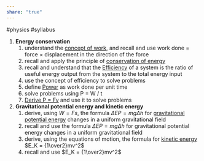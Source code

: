 ```yaml
---  
share: "true"  
---  
```

#physics #syllabus   
  
1. **Energy conservation**  
	1. understand the [concept of work](Work%20Done), and recall and use work done = force × displacement in the direction of the force  
	2. recall and apply the principle of [conservation of energy](Energy%20Conservation.md)  
	3. recall and understand that the [Efficiency](Efficiency.md) of a system is the ratio of useful energy output from the system to the total energy input  
	4. use the concept of efficiency to solve problems  
	5. define [Power](Power.md) as work done per unit time  
	6. solve problems using P = W / t  
	7. [Derive P = Fv](Derive%20P%20=%20Fv.md) and use it to solve problems  
2. **Gravitational potential energy and kinetic energy**  
	1. derive, using $W = Fs$, the formula $\Delta EP = mg\Delta h$ for [gravitational potential energy](G.P.E.md) changes in a uniform gravitational field  
	2. recall and use the formula $\Delta EP = mg\Delta h$ for gravitational potential energy changes in a uniform gravitational field  
	3. derive, using the equations of motion, the formula for [kinetic energy](Kinetic%20Energy.md) $E_K = {1\over2}mv^2$   
	4. recall and use $E_K = {1\over2}mv^2$   

